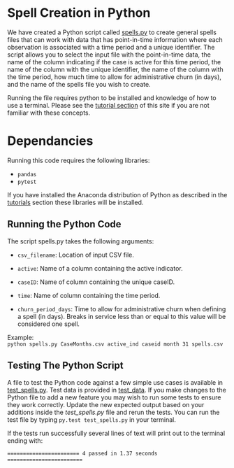 # Spell Creation in Python
We have created a Python script called [spells.py](https://github.com/chapinhall/FSSDC/blob/master/create_spells/spells.py) to create general spells files that can work with data that has point-in-time information where each observation is associated with a time period and a unique identifier. The script allows you to select the input file with the point-in-time data, the name of the column indicating if the case is active for this time period, the name of the column with the unique identifier, the name of the column with the time period, how much time to allow for administrative churn (in days), and the name of the spells file you wish to create.

Running the file requires python to be installed and knowledge of how to use a terminal. Please see the [tutorial section](../tutorials/README.md) of this site if you are not familiar with these concepts.

# Dependancies
Running this code requires the following libraries:

- `pandas`<br>
- `pytest`

If you have installed the Anaconda distribution of Python as described in the [tutorials](../tutorials/README.md) section these libraries will be installed.

## Running the Python Code
The script spells.py takes the following arguments:

- `csv_filename`: Location of input CSV file.

- `active`: Name of a column containing the active indicator.

- `caseID`: Name of column containing the unique caseID.

- `time`: Name of column containing the time period.

- `churn_period_days`: Time to allow for administrative churn when defining a spell (in days). Breaks in service less than or equal to this value will be considered one spell.


Example:<br>
`python spells.py CaseMonths.csv active_ind caseid month 31 spells.csv`


## Testing The Python Script
A file to test the Python code against a few simple use cases is available in [test_spells.py](https://github.com/chapinhall/FSSDC/blob/master/create_spells/test_spells.py). Test data is provided in  [test_data](https://github.com/chapinhall/FSSDC/tree/master/create_spells/python_test_data). If you make changes to the Python file to add a new feature you may wish to run some tests to ensure they work correctly. Update the new expected output based on your additions inside the *test_spells.py* file and rerun the tests. You can run the test file by typing `py.test test_spells.py` in your terminal.

If the tests run successfully several lines of text will print out to the terminal ending with:

```
======================= 4 passed in 1.37 seconds ========================
```

